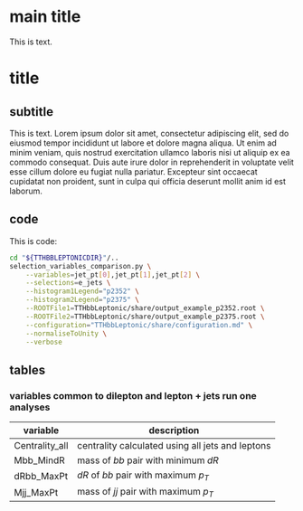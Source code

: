 # main title

This is text.

# title

## subtitle

This is text. Lorem ipsum dolor sit amet, consectetur adipiscing elit, sed do eiusmod tempor incididunt ut labore et dolore magna aliqua. Ut enim ad minim veniam, quis nostrud exercitation ullamco laboris nisi ut aliquip ex ea commodo consequat. Duis aute irure dolor in reprehenderit in voluptate velit esse cillum dolore eu fugiat nulla pariatur. Excepteur sint occaecat cupidatat non proident, sunt in culpa qui officia deserunt mollit anim id est laborum.

## code

This is code:

```Bash
cd "${TTHBBLEPTONICDIR}"/..
selection_variables_comparison.py \
    --variables=jet_pt[0],jet_pt[1],jet_pt[2] \
    --selections=e_jets \
    --histogram1Legend="p2352" \
    --histogram2Legend="p2375" \
    --ROOTFile1=TTHbbLeptonic/share/output_example_p2352.root \
    --ROOTFile2=TTHbbLeptonic/share/output_example_p2375.root \
    --configuration="TTHbbLeptonic/share/configuration.md" \
    --normaliseToUnity \
    --verbose
```

## tables

### variables common to dilepton and lepton + jets run one analyses

|**variable**|**description**|
|---|---|
|Centrality_all|centrality calculated using all jets and leptons|
|Mbb_MindR|mass of ${bb}$ pair with minimum ${dR}$|
|dRbb_MaxPt|${dR}$ of ${bb}$ pair with maximum ${p_{T}}$|
|Mjj_MaxPt|mass of ${jj}$ pair with maximum ${p_{T}}$|
